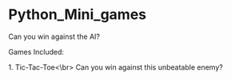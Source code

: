 # Python_Mini_games
Can you win against the AI?

<p>Games Included:</p>
<p>1. Tic-Tac-Toe<\br>
  Can you win against this unbeatable enemy?</p>
  
